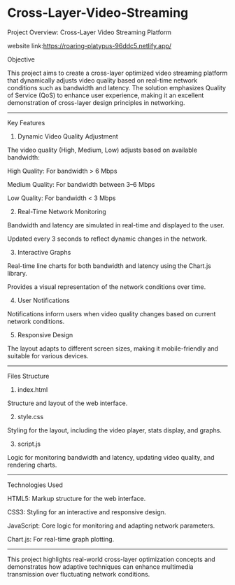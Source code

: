 # Cross-Layer-Video-Streaming
Project Overview: Cross-Layer Video Streaming Platform

website link:https://roaring-platypus-96ddc5.netlify.app/

Objective

This project aims to create a cross-layer optimized video streaming platform that dynamically adjusts video quality based on real-time network conditions such as bandwidth and latency. The solution emphasizes Quality of Service (QoS) to enhance user experience, making it an excellent demonstration of cross-layer design principles in networking.


---

Key Features

1. Dynamic Video Quality Adjustment

The video quality (High, Medium, Low) adjusts based on available bandwidth:

High Quality: For bandwidth > 6 Mbps

Medium Quality: For bandwidth between 3–6 Mbps

Low Quality: For bandwidth < 3 Mbps




2. Real-Time Network Monitoring

Bandwidth and latency are simulated in real-time and displayed to the user.

Updated every 3 seconds to reflect dynamic changes in the network.



3. Interactive Graphs

Real-time line charts for both bandwidth and latency using the Chart.js library.

Provides a visual representation of the network conditions over time.



4. User Notifications

Notifications inform users when video quality changes based on current network conditions.



5. Responsive Design

The layout adapts to different screen sizes, making it mobile-friendly and suitable for various devices.





---

Files Structure

1. index.html

Structure and layout of the web interface.



2. style.css

Styling for the layout, including the video player, stats display, and graphs.



3. script.js

Logic for monitoring bandwidth and latency, updating video quality, and rendering charts.





---

Technologies Used

HTML5: Markup structure for the web interface.

CSS3: Styling for an interactive and responsive design.

JavaScript: Core logic for monitoring and adapting network parameters.

Chart.js: For real-time graph plotting.



---


This project highlights real-world cross-layer optimization concepts and demonstrates how adaptive techniques can enhance multimedia transmission over fluctuating network conditions.

